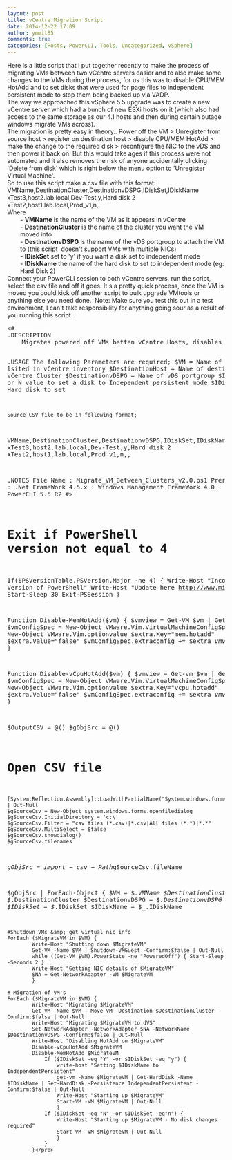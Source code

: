 ```yaml
---
layout: post
title: vCentre Migration Script
date: 2014-12-22 17:09
author: ymmit85
comments: true
categories: [Posts, PowerCLI, Tools, Uncategorized, vSphere]
---
```

<div class="p1"><span class="s1">Here is a little script that I put together recently to make the process of migrating VMs between two vCentre servers easier and to also make some changes to the VMs during the process, for us this was to disable CPU/MEM HotAdd and to set disks that were used for page files to independent persistent mode to stop them being backed up via VADP.</span></div>
<div class="p1"></div>
<div class="p1">The way we approached this vSphere 5.5 upgrade was to create a new vCentre server which had a bunch of new ESXi hosts on it (which also had access to the same storage as our 4.1 hosts and then during certain outage windows migrate VMs across).</div>
<div class="p1"><span class="s1">The migration is pretty easy in theory.. Power off the VM &gt; Unregister from source host &gt; register on destination host &gt; disable CPU/MEM HotAdd &gt; make the change to the required disk &gt; reconfigure the NIC to the vDS and then power it back on.</span>
<span class="s1">But this would take ages if this process were not automated and it also removes the risk of anyone accidentally clicking 'Delete from disk' which is right below the menu option to 'Unregister Virtual Machine'.</span></div>
<div class="p2"></div>
<div class="p1"><span class="s1">So to use this script make a csv file with this format:</span></div>
<div class="p2"></div>
<div class="p1"><span class="s1">VMName,DestinationCluster,DestinationvDSPG,IDiskSet,IDiskName</span></div>
<div class="p1"><span class="s1">xTest3,host2.lab.local,Dev-Test,y,Hard disk 2</span></div>
<div class="p1"><span class="s1">xTest2,host1.lab.local,Prod_v1,n,,</span></div>
<div class="p2"></div>
<div class="p1"><span class="s1">Where </span></div>
<div class="p1" style="padding-left:30px;"><span class="s1">- <strong>VMName</strong> is the name of the VM as it appears in vCentre</span></div>
<div class="p1" style="padding-left:30px;">- <strong>DestinationCluster</strong> is the name of the cluster you want the VM moved into</div>
<div class="p1" style="padding-left:30px;">- <strong>DestinationvDSPG</strong> is the name of the vDS portgroup to attach the VM to (this script  doesn't support VMs with multiple NICs)</div>
<div class="p1" style="padding-left:30px;">- <strong>IDiskSet</strong> set to 'y' if you want a disk set to independent mode</div>
<div class="p1" style="padding-left:30px;">- <strong>IDiskName</strong> the name of the hard disk to set to independent mode (eg: Hard Disk 2)</div>
<div class="p2"></div>
<div class="p1"><span class="s1">Connect your PowerCLI session to both vCentre servers, run the script, select the csv file and off it goes. It's a pretty quick process, once the VM is moved you could kick off another script to bulk upgrade VMtools or anything else you need done. </span>
<span class="s1">
</span><span class="s1">Note: Make sure you test this out in a test environment, I can't take responsibility for anything going sour as a result of you running this script.</span>
<span class="s1">
</span></div>
<pre class="brush:powershell">&lt;#
.DESCRIPTION
    Migrates powered off VMs betten vCentre Hosts, disables cpu/memory hotadd, reconfigures for vDS &amp; if required sets specified disk to independent persistantmode.
        
.USAGE
    The following Parameters are required;
        $VM = Name of VM as lsited in vCentre inventory
        $DestinationHost = Name of destination vCentre Cluster
        $DestinationvDSPG = Name of vDS portgroup
        $IDiskSet = Y or N value to set a disk to Independent persistent mode
        $IDiskName = Hard disk to set 

    Source CSV file to be in following format;

VMName,DestinationCluster,DestinationvDSPG,IDiskSet,IDiskName
xTest3,host2.lab.local,Dev-Test,y,Hard disk 2
xTest2,host1.lab.local,Prod_v1,n,,


.NOTES
    File Name     : Migrate_VM_Between_Clusters_v2.0.ps1
    Prerequisite  : .Net FrameWork 4.5.x
                  : Windows Management FrameWork 4.0
                  : VMware PowerCLI 5.5 R2
#&gt;

# Exit if PowerShell version not equal to 4
If($PSVersionTable.PSVersion.Major -ne 4)
    {
        Write-Host "Incorrect Version of PowerShell"
        Write-Host "Update here http://www.microsoft.com/en-us/download/details.aspx?id=40855"
        Start-Sleep 30
        Exit-PSSession 
    } 

Function Disable-MemHotAdd($vm)
    {
        $vmview = Get-VM $vm | Get-View 
        $vmConfigSpec = New-Object VMware.Vim.VirtualMachineConfigSpec
        $extra = New-Object VMware.Vim.optionvalue
        $extra.Key="mem.hotadd"
        $extra.Value="false"
        $vmConfigSpec.extraconfig += $extra
        $vmview.ReconfigVM($vmConfigSpec)
    }

Function Disable-vCpuHotAdd($vm)
    {
        $vmview = Get-vm $vm | Get-View 
        $vmConfigSpec = New-Object VMware.Vim.VirtualMachineConfigSpec
        $extra = New-Object VMware.Vim.optionvalue
        $extra.Key="vcpu.hotadd"
        $extra.Value="false"
        $vmConfigSpec.extraconfig += $extra
        $vmview.ReconfigVM($vmConfigSpec)
    }

$OutputCSV = @()
$gObjSrc = @()

# Open CSV file
    [System.Reflection.Assembly]::LoadWithPartialName("System.windows.forms") | Out-Null
    $gSourceCsv = New-Object system.windows.forms.openfiledialog
    $gSourceCsv.InitialDirectory = 'c:\'
    $gSourceCsv.Filter = "csv files (*.csv)|*.csv|All files (*.*)|*.*"
    $gSourceCsv.MultiSelect = $false
    $gSourceCsv.showdialog()
    $gSourceCsv.filenames 

$gObjSrc = import-csv -Path $gSourceCsv.fileName

$gObjSrc  | ForEach-Object {
        $VM = $_.VMName
        $DestinationCluster = $_.DestinationCluster
        $DestinationvDSPG = $_.DestinationvDSPG
        $IDiskSet = $_.IDiskSet
        $IDiskName = $_.IDiskName
        
    #Shutdown VMs &amp; get virtual nic info
    ForEach ($MigrateVM in $VM) {
            Write-Host "Shutting down $MigrateVM"
            Get-VM -Name $VM | Shutdown-VMGuest -Confirm:$false | Out-Null
            while ((Get-VM $VM).PowerState -ne "PoweredOff") { Start-Sleep -Seconds 2 }
            Write-Host "Getting NIC details of $MigrateVM"
            $NA = Get-NetworkAdapter -VM $MigrateVM
            }

    # Migration of VM's
    ForEach ($MigrateVM in $VM) {
            Write-Host "Migrating $MigrateVM"
            Get-VM -Name $VM | Move-VM -Destination $DestinationCluster -Confirm:$false | Out-Null
            Write-Host "Migrating $MigrateVM to dVS"
            Set-NetworkAdapter -NetworkAdapter $NA -NetworkName $DestinationvDSPG -Confirm:$false | Out-Null
            Write-Host "Disabling HotAdd on $MigrateVM"
            Disable-vCpuHotAdd $MigrateVM
            Disable-MemHotAdd $MigrateVM
                If ($IDiskSet -eq "Y" -or $IDiskSet -eq "y") {
                    write-host "Setting $IDiskName to IndependentPersistent"
                    get-vm -Name $MigrateVM | Get-HardDisk -Name $IDiskName | Set-HardDisk -Persistence IndependentPersistent -Confirm:$false | Out-Null
                    Write-Host "Starting up $MigrateVM"
                    Start-VM -VM $MigrateVM | Out-Null
                    }
                If ($IDiskSet -eq "N" -or $IDiskSet -eq"n") {
                    Write-Host "Starting up $MigrateVM - No disk changes required"
                    Start-VM -VM $MigrateVM | Out-Null
                    }
                }
            }</pre>
